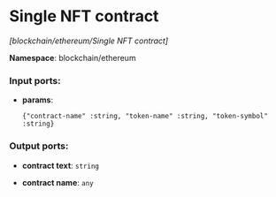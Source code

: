 # Single NFT contract

_[blockchain/ethereum/Single NFT contract]_

__Namespace__: blockchain/ethereum

### Input ports:

* __params__: 
    ```
    {"contract-name" :string, "token-name" :string, "token-symbol" :string}
    ```

### Output ports:

* __contract text__: ` string `


* __contract name__: ` any `

